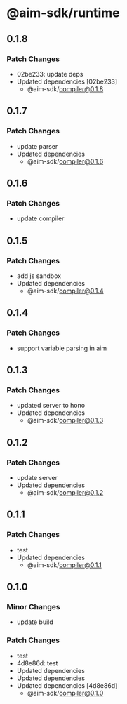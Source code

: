 # @aim-sdk/runtime

## 0.1.8

### Patch Changes

- 02be233: update deps
- Updated dependencies [02be233]
  - @aim-sdk/compiler@0.1.8

## 0.1.7

### Patch Changes

- update parser
- Updated dependencies
  - @aim-sdk/compiler@0.1.6

## 0.1.6

### Patch Changes

- update compiler

## 0.1.5

### Patch Changes

- add js sandbox
- Updated dependencies
  - @aim-sdk/compiler@0.1.4

## 0.1.4

### Patch Changes

- support variable parsing in aim

## 0.1.3

### Patch Changes

- updated server to hono
- Updated dependencies
  - @aim-sdk/compiler@0.1.3

## 0.1.2

### Patch Changes

- update server
- Updated dependencies
  - @aim-sdk/compiler@0.1.2

## 0.1.1

### Patch Changes

- test
- Updated dependencies
  - @aim-sdk/compiler@0.1.1

## 0.1.0

### Minor Changes

- update build

### Patch Changes

- test
- 4d8e86d: test
- Updated dependencies
- Updated dependencies
- Updated dependencies [4d8e86d]
  - @aim-sdk/compiler@0.1.0
